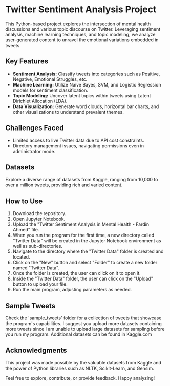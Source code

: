 # Twitter Sentiment Analysis Project

This Python-based project explores the intersection of mental health discussions and various topic discourse on Twitter. Leveraging sentiment analysis, machine learning techniques, and topic modeling, we analyze user-generated content to unravel the emotional variations embedded in tweets.

## Key Features
- **Sentiment Analysis:** Classify tweets into categories such as Positive, Negative, Emotional Struggles, etc.
- **Machine Learning:** Utilize Naive Bayes, SVM, and Logistic Regression models for sentiment classification.
- **Topic Modeling:** Uncover latent topics within tweets using Latent Dirichlet Allocation (LDA).
- **Data Visualization:** Generate word clouds, horizontal bar charts, and other visualizations to understand prevalent themes.

## Challenges Faced
- Limited access to live Twitter data due to API cost constraints.
- Directory management issues, navigating permissions even in administrator mode.

## Datasets
Explore a diverse range of datasets from Kaggle, ranging from 10,000 to over a million tweets, providing rich and varied content.

## How to Use
1. Download the repository.
2. Open Jupyter Notebook.
3. Upload the "Twitter Sentiment Analysis in Mental Health - Fardin Ahmed" file.
4. When you run the program for the first time, a new directory called "Twitter Data" will be created in the Jupyter Notebook environment as well as sub-directories.
5. Navigate to the directory where the "Twitter Data" folder is created and located.
6. Click on the "New" button and select "Folder" to create a new folder named "Twitter Data".
7. Once the folder is created, the user can click on it to open it.
8. Inside the "Twitter Data" folder, the user can click on the "Upload" button to upload your file.
9. Run the main program, adjusting parameters as needed.

## Sample Tweets
Check the 'sample_tweets' folder for a collection of tweets that showcase the program's capabilities.
I suggest you upload more datasets containing more tweets since I am unable to upload large datasets for sampling before you run my program.
Additional datasets can be found in Kaggle.com

## Acknowledgments
This project was made possible by the valuable datasets from Kaggle and the power of Python libraries such as NLTK, Scikit-Learn, and Gensim.

Feel free to explore, contribute, or provide feedback. Happy analyzing!
